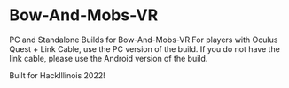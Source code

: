 # Bow-And-Mobs-VR
PC and Standalone Builds for Bow-And-Mobs-VR
For players with Oculus Quest + Link Cable, use the PC version of the build. If you do not have the link cable, please use the Android version of the build.

Built for HackIllinois 2022!
